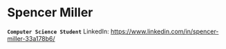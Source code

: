 # Spencer Miller

**`Computer Science Student`**
LinkedIn: https://www.linkedin.com/in/spencer-miller-33a178b6/
